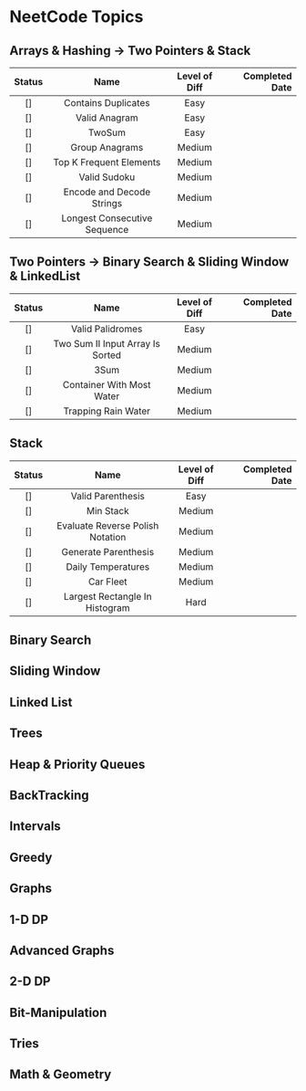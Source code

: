 # NeetCode Topics

## Arrays & Hashing -> Two Pointers & Stack

| Status |             Name             | Level of Diff | Completed Date |
| :----: | :--------------------------: | :-----------: | -------------: |
|   []   |     Contains Duplicates      |     Easy      |                |
|   []   |        Valid Anagram         |     Easy      |                |
|   []   |            TwoSum            |     Easy      |                |
|   []   |        Group Anagrams        |    Medium     |                |
|   []   |   Top K Frequent Elements    |    Medium     |                |
|   []   |         Valid Sudoku         |    Medium     |                |
|   []   |  Encode and Decode Strings   |    Medium     |                |
|   []   | Longest Consecutive Sequence |    Medium     |                |



## Two Pointers -> Binary Search & Sliding Window & LinkedList
| Status |               Name               | Level of Diff | Completed Date |
| :----: | :------------------------------: | :-----------: | -------------: |
|   []   |         Valid Palidromes         |     Easy      |                |
|   []   | Two Sum II Input Array Is Sorted |    Medium     |                |
|   []   |               3Sum               |    Medium     |                |
|   []   |    Container With Most Water     |    Medium     |                |
|   []   |       Trapping Rain Water        |    Medium     |                |

## Stack
| Status |               Name               | Level of Diff | Completed Date |
| :----: | :------------------------------: | :-----------: | -------------: |
|   []   |        Valid Parenthesis         |     Easy      |                |
|   []   |            Min Stack             |    Medium     |                |
|   []   | Evaluate Reverse Polish Notation |    Medium     |                |
|   []   |       Generate Parenthesis       |    Medium     |                |
|   []   |        Daily Temperatures        |    Medium     |                |
|   []   |            Car Fleet             |    Medium     |                |
|   []   |  Largest Rectangle In Histogram  |     Hard      |                |


## Binary Search

## Sliding Window

## Linked List

## Trees

## Heap & Priority Queues

## BackTracking

## Intervals

## Greedy

## Graphs

## 1-D DP

## Advanced Graphs

## 2-D DP

## Bit-Manipulation

## Tries

## Math & Geometry




